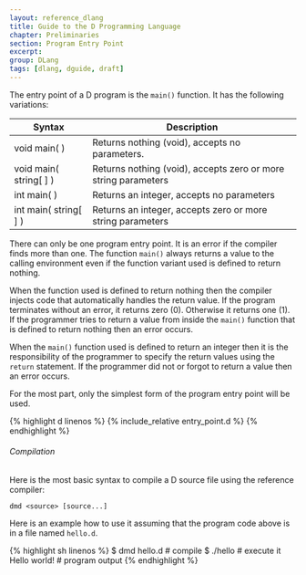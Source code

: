 ```yaml
---
layout: reference_dlang
title: Guide to the D Programming Language
chapter: Preliminaries
section: Program Entry Point
excerpt: 
group: DLang
tags: [dlang, dguide, draft]
---
```


The entry point of a D program is the `main()` function.
It has the following variations:

| Syntax                 | Description |
|------------------------|-------------|
| void main( )           | Returns nothing (void), accepts no parameters. |
| void main( string[ ] ) | Returns nothing (void), accepts zero or more string parameters |
| int main( )            | Returns an integer, accepts no parameters |
| int main( string[ ] )  | Returns an integer, accepts zero or more string parameters |

There can only be one program entry point.
It is an error if the compiler finds more than one.
The function `main()` always returns a value to the calling environment even if the function variant used is defined to return nothing.

When the function used is defined to return nothing then the compiler injects code that automatically handles the return value.
If the program terminates without an error, it returns zero (0).
Otherwise it returns one (1).
If the programmer tries to return a value from inside the `main()` function that is defined to return nothing then an error occurs.

When the `main()` function used is defined to return an integer then it is the responsibility of the programmer to specify the return values using the `return` statement.
If the programmer did not or forgot to return a value then an error occurs.

For the most part, only the simplest form of the program entry point will be used.

{% highlight d linenos %}
{% include_relative entry_point.d %}
{% endhighlight %}

###### Compilation

Here is the most basic syntax to compile a D source file using the reference compiler:

    dmd <source> [source...]

Here is an example how to use it assuming that the program code above is in a file named `hello.d`.

{% highlight sh linenos %}
$ dmd hello.d                   # compile
$ ./hello                       # execute it
Hello world!                    # program output
{% endhighlight %}

